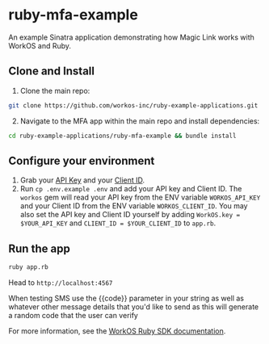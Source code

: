 # ruby-mfa-example

An example Sinatra application demonstrating how Magic Link works with WorkOS and Ruby.

## Clone and Install

1. Clone the main repo:

```sh
git clone https://github.com/workos-inc/ruby-example-applications.git
```

2. Navigate to the MFA app within the main repo and install dependencies:

```sh
cd ruby-example-applications/ruby-mfa-example && bundle install
```

## Configure your environment

1. Grab your [API Key](https://dashboard.workos.com/api-keys) and your [Client ID](https://dashboard.workos.com/configuration).
2. Run `cp .env.example .env` and add your API key and Client ID. The `workos` gem will read your API key from the ENV variable `WORKOS_API_KEY` and your Client ID from the ENV variable `WORKOS_CLIENT_ID`. You may also set the API key and Client ID yourself by adding `WorkOS.key = $YOUR_API_KEY` and `CLIENT_ID = $YOUR_CLIENT_ID` to `app.rb`.

## Run the app 

```sh
ruby app.rb
```

Head to `http://localhost:4567`

When testing SMS use the {{code}} parameter in your string as well as whatever other message details that you'd like to send as this will generate a random code that the user can verify

For more information, see the [WorkOS Ruby SDK documentation](https://docs.workos.com/sdk/ruby).
